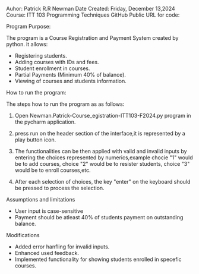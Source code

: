 Auhor: Patrick R.R Newman
Date Created: Friday, December 13,2024
Course: ITT 103 Programming Techniques
GitHub Public URL for code: 

Program Purpose:

The program is a Course Registration and Payment System created by python. it allows:

* Registering students.
* Adding courses with IDs and fees.
* Student enrollment in courses.
* Partial Payments (Minimum 40% of balance).
* Viewing of courses and students information.

How to run the program:

The steps how to run the program as as follows:

1. Open Newman.Patrick-Course_egistration-ITT103-F2024.py program in the pycharm application.

2. press run on the header section of the interface,it is represented by a play button icon.

3. The functionalities can be then applied with valid and invalid inputs by entering the choices represented by numerics,example chocie "1" would be to add courses, choice "2" would be to resister students, choice "3" would be to enroll courses,etc.

4. After each selection of choices, the key "enter" on the keyboard should be pressed to process the selection.

Assumptions and limitations

* User input is case-sensitive
* Payment should be atleast 40% of students payment on outstanding balance.

Modifications

* Added error hanfling for invalid inputs.
* Enhanced used feedback. 
* Implemented functionality for showing students enrolled in specefic courses.

